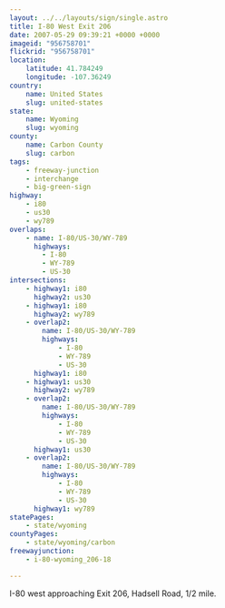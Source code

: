 ```yaml
---
layout: ../../layouts/sign/single.astro
title: I-80 West Exit 206
date: 2007-05-29 09:39:21 +0000 +0000
imageid: "956758701"
flickrid: "956758701"
location:
    latitude: 41.784249
    longitude: -107.36249
country:
    name: United States
    slug: united-states
state:
    name: Wyoming
    slug: wyoming
county:
    name: Carbon County
    slug: carbon
tags:
    - freeway-junction
    - interchange
    - big-green-sign
highway:
    - i80
    - us30
    - wy789
overlaps:
    - name: I-80/US-30/WY-789
      highways:
        - I-80
        - WY-789
        - US-30
intersections:
    - highway1: i80
      highway2: us30
    - highway1: i80
      highway2: wy789
    - overlap2:
        name: I-80/US-30/WY-789
        highways:
            - I-80
            - WY-789
            - US-30
      highway1: i80
    - highway1: us30
      highway2: wy789
    - overlap2:
        name: I-80/US-30/WY-789
        highways:
            - I-80
            - WY-789
            - US-30
      highway1: us30
    - overlap2:
        name: I-80/US-30/WY-789
        highways:
            - I-80
            - WY-789
            - US-30
      highway1: wy789
statePages:
    - state/wyoming
countyPages:
    - state/wyoming/carbon
freewayjunction:
    - i-80-wyoming_206-18

---
```

I-80 west approaching Exit 206, Hadsell Road, 1/2 mile.
